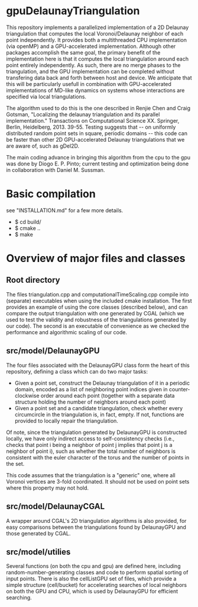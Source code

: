 # gpuDelaunayTriangulation

This repository implements a parallelized implementation of a 2D Delaunay triangulation that computes
the local Voronoi/Delaunay neighbor of each point independently. It provides both a multithreaded CPU
implementation (via openMP) and a GPU-accelerated implementation. Although other packages accomplish
the same goal, the primary benefit of the implementation here is that it computes the local triangulation
around each point entirely independently. As such, there are no merge phases to the triangulation, and
the GPU implementation can be completed without transfering data back and forth between host and device.
We anticipate that this will be particularly usefull in combination with GPU-accelerated implementations
of MD-like dynamics on systems whose interactions are specified via local triangulations.

The algorithm used to do this is the one described in Renjie Chen and Craig Gotsman, "Localizing the delaunay triangulation
and its parallel implementation." Transactions on Computational Science XX. Springer, Berlin, Heidelberg, 2013. 39-55.
Testing suggests that -- on uniformly distributed random point sets in square, periodic domains -- this code can
be faster than other 2D GPU-accelerated Delaunay triangulations that we are aware of, such as gDel2D.

The main coding advance in bringing this algorithm from the cpu to the gpu was done by Diogo E. P. Pinto;
current testing and optimization being done in collaboration with Daniel M. Sussman.

# Basic compilation

see "INSTALLATION.md" for a few more details.

* $ cd build/
* $ cmake ..
* $ make

# Overview of major files and classes

## Root directory

The files triangulation.cpp and computationalTimeScaling.cpp compile into (separate) executables when 
using the included cmake installation. The first provides an example of using the core classes 
(described below), and can compare the output triangulation with one generated by CGAL (which we used
to test the validity and robustness of the triangulations generated by our code). The second is an
executable of convenience as we checked the performance and algorithmic scaling of our code.


## src/model/DelaunayGPU

The four files associated with the DelaunayGPU class form the heart of this repository, defining a
class which can do two major tasks:

* Given a point set, construct the Delaunay triangulation of it in a periodic domain, encoded as a
list of neighboring point indices given in counter-clockwise order around each point (together with
a separate data structure holding the number of neighbors around each point)
* Given a point set and a candidate triangulation, check whether every circumcircle in the triangulation
is, in fact, empty. If not, functions are provided to locally repair the triangulation.

Of note, since the triangulation generated by DelaunayGPU is constructed locally, we have only indirect
access to self-consistency checks (i.e., checks that point i being a neighbor of point j implies that
point j is a neighbor of point i), such as whether the total number of neighbors is consistent with
the euler character of the torus and the number of points in the set. 

This code assumes that the triangulation is a "generic" one, where all Voronoi vertices are 3-fold coordinated. It should not be used on point sets where this property may not hold.

## src/model/DelaunayCGAL

A wrapper around CGAL's 2D triangulation algorithms is also provided, for easy comparisons between
the triangulations found by DelaunayGPU and those generated by CGAL.


## src/model/utilies 

Several functions (on both the cpu and gpu) are defined here, including random-number-generating classes
and code to perform spatial sorting of input points. There is also the cellListGPU set of files, which
provide a simple structure (cell/bucket) for accelerating searches of local neighbors on both the GPU
and CPU, which is used by DelaunayGPU for efficient searching.
